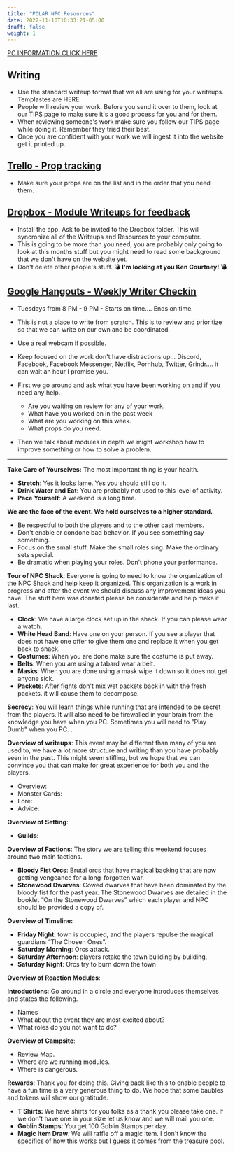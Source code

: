 ```yaml
---
title: "POLAR NPC Resources"
date: 2022-11-10T10:33:21-05:00
draft: false
weight: 1
---
```


[PC INFORMATION CLICK HERE](https://snazzy-marshmallow-9e25ed.netlify.app/pc_information/)

## **Writing**

- Use the standard writeup format that we all are using for your writeups.  Templastes are HERE.
- People will review your work. Before you send it over to them, look at our TIPS page to make sure it's a good process for you and for them.
- When reviewing someone's work make sure you follow our TIPS page while doing it. Remember they tried their best. 
- Once you are confident with your work we will ingest it into the website get it printed up. 

## [Trello - Prop tracking](https://trello.com/b/A6eLvFdV/polar-props)

- Make sure your props are on the list and in the order that you need them. 


## [Dropbox - Module Writeups for feedback](https://www.dropbox.com/)

- Install the app.  Ask to be invited to the Dropbox folder. This will syncronize all of the Writeups and Resources to your computer. 
- This is going to be more than you need,  you are probably only going to look at this months stuff but you might need to read some background that we don't have on the website yet. 
- Don't delete other people's stuff. 💣 **I'm looking at you Ken Courtney! 💣**

## [Google Hangouts - Weekly Writer Checkin](https://meet.google.com/iak-gnhk-ork?authuser=0&hs=122)

- Tuesdays from 8 PM - 9 PM - Starts on time.... Ends on time. 
- This is not a place to write from scratch. This is to review and prioritize so that we can write on our own and be coordinated. 
- Use a real webcam if possible.
- Keep focused on the work don't have distractions up... Discord, Facebook, Facebook Messenger, Netflix, Pornhub, Twitter, Grindr.... it can wait an hour I promise you.
- First we go around and ask what you have been working on and if you need any help. 
  - Are you waiting on review for any of your work.
  - What have you worked on in the past week
  - What are you working on this week. 
  - What props do you need.

- Then we talk about modules in depth we might workshop how to improve something or how to solve a problem. 

---

**Take Care of Yourselves:** The most important thing is your health. 

- **Stretch**: Yes it looks lame. Yes you should still do it. 
- **Drink Water and Eat**: You are probably not used to this level of activity. 
- **Pace Yourself**: A weekend is a long time.

**We are the face of the event. We hold ourselves to a higher standard.** 

- Be respectful to both the players and to the other cast members.
- Don't enable or condone bad behavior. If you see something say something. 
- Focus on the small stuff. Make the small roles sing. Make the ordinary sets special. 
- Be dramatic when playing your roles. Don't phone your performance.

**Tour of NPC Shack**: Everyone is going to need to know the organization of the NPC Shack and help keep it organized. This organization is a work in progress and after the event we should discuss any improvement ideas you have. The stuff here was donated please be considerate and help make it last.

- **Clock**: We have a large clock set up in the shack. If you can please wear a watch.
- **White Head Band**: Have one on your person. If you see a player that does not have one offer to give them one and replace it when you get back to shack. 
- **Costumes**: When you are done make sure the costume is put away.
- **Belts**: When you are using a tabard wear a belt.
- **Masks**: When you are done using a mask wipe it down so it does not get anyone sick.
- **Packets**: After fights don't mix wet packets back in with the fresh packets. it will cause them to decompose. 

**Secrecy**: You will learn things while running that are intended to be secret from the players. It will also need to be firewalled in your brain from the knowledge you have when you PC. Sometimes you will need to "Play Dumb" when you PC. . 

**Overview of writeups**: This event may be different than many of you are used to, we have a lot more structure and writing than you have probably seen in the past. This might seem stifling, but we hope that we can convince you that can make for great experience for both you and the players.

- Overview:
- Monster Cards:
- Lore:
- Advice:

**Overview of Setting**: 

- **Guilds**: 

**Overview of Factions**: The story we are telling this weekend focuses around two main factions. 

- **Bloody Fist Orcs**: Brutal orcs that have magical backing that are now getting vengeance for a long-forgotten war.
- **Stonewood Dwarves**: Cowed dwarves that have been dominated by the bloody fist for the past year. The Stonewood Dwarves are detailed in the booklet “On the Stonewood Dwarves” which each player and NPC should be provided a copy of.

**Overview of Timeline:** 

- **Friday Night**: town is occupied, and the players repulse the magical guardians “The Chosen Ones”.
- **Saturday Morning**: Orcs attack. 
- **Saturday Afternoon**: players retake the town building by building. 
- **Saturday Night**: Orcs try to burn down the town

**Overview of Reaction Modules**: 

**Introductions**: Go around in a circle and everyone introduces themselves and states the following. 

- Names
- What about the event they are most excited about?
- What roles do you not want to do? 

**Overview of Campsite**: 

- Review Map.
- Where are we running modules.
- Where is dangerous.

**Rewards**: Thank you for doing this. Giving back like this to enable people to have a fun time is a very generous thing to do. We hope that some baubles and tokens will show our gratitude. 

- **T Shirts:** We have shirts for you folks as a thank you please take one. If we don't have one in your size let us know and we will mail you one.
- **Goblin Stamps**: You get 100 Goblin Stamps per day. 
- **Magic Item Draw**: We will raffle off a magic item. I don't know the specifics of how this works but I guess it comes from the treasure pool. 